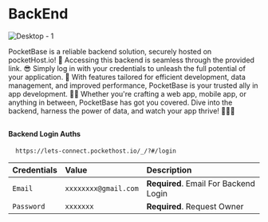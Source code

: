 
# BackEnd

![Desktop - 1](https://miro.medium.com/v2/resize:fit:904/1*kSiVfGxrMY2cdbZA6BilXw.png)

PocketBase is a reliable backend solution, securely hosted on pocketHost.io! 🚀 Accessing this backend is seamless through the provided link. 😎 Simply log in with your credentials to unleash the full potential of your application. 💼 With features tailored for efficient development, data management, and improved performance, PocketBase is your trusted ally in app development. 📱🌐 Whether you're crafting a web app, mobile app, or anything in between, PocketBase has got you covered. Dive into the backend, harness the power of data, and watch your app thrive! 🌟🔐💡
## 

#### Backend Login Auths

```http
  https://lets-connect.pockethost.io/_/?#/login
```

| Credentials | Value     | Description                |
| :-------- | :------- | :------------------------- |
| `Email` | `xxxxxxxx@gmail.com` | **Required**. Email For Backend Login |
| `Password` | `xxxxxxx` | **Required**. Request Owner |


